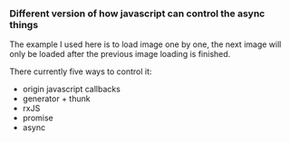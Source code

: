 ### Different version of how javascript can control the async things

The example I used here is to load image one by one, the next image will only be loaded after the previous image loading is finished.

There currently five ways to control it:

* origin javascript callbacks
* generator + thunk
* rxJS
* promise
* async